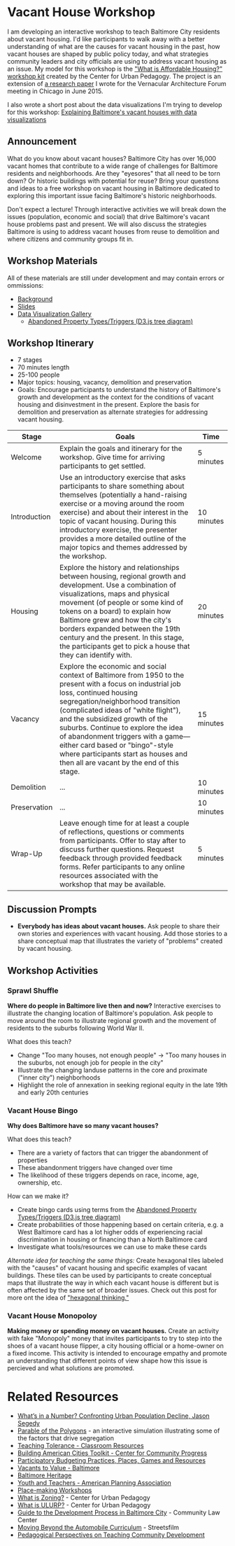 # Vacant House Workshop

I am developing an interactive workshop to teach Baltimore City residents about vacant housing. I'd like participants to walk away with a better understanding of what are the causes for vacant housing in the past, how vacant houses are shaped by public policy today, and what strategies community leaders and city officials are using to address vacant housing as an issue. My model for this workshop is the ["What is Affordable Housing?" workshop kit](http://welcometocup.org/Projects/EnvisioningDevelopment/WhatIsAffordableHousing) created by the Center for Urban Pedagogy. The project is an extension of [a research paper](https://historicsprawl.wordpress.com/2015/05/12/we-have-a-problem-with-vacant-houses-in-baltimore-part-one-of-a-draft-paper-for-the-vaf-conference-in-chicago/) I wrote for the Vernacular Architecture Forum meeting in Chicago in June 2015.

I also wrote a short post about the data visualizations I'm trying to develop for this workshop: [Explaining Baltimore's vacant houses with data visualizations](http://elipousson.github.io/resources/2015/11/10/vacant-vernacular-data-visualization/)

## Announcement

What do you know about vacant houses? Baltimore City has over 16,000 vacant homes that contribute to a wide range of challenges for Baltimore residents and neighborhoods. Are they "eyesores" that all need to be torn down? Or historic buildings with potential for reuse? Bring your questions and ideas to a free workshop on vacant housing in Baltimore dedicated to exploring this important issue facing Baltimore's historic neighborhoods.

Don't expect a lecture! Through interactive activities we will break down the issues (population, economic and social) that drive Baltimore's vacant house problems past and present. We will also discuss the strategies Baltimore is using to address vacant houses from reuse to demolition and where citizens and community groups fit in.

## Workshop Materials

All of these materials are still under development and may contain errors or ommissions:

- [Background](https://github.com/elipousson/vacant-vernacular/blob/master/vacant-house-background.md)
- [Slides](http://slides.com/baltimoreheritage/vacant-house-workshop#/)
- [Data Visualization Gallery](http://bl.ocks.org/elipousson/805c2f1150928174ac8e)
  - [Abandoned Property Types/Triggers (D3.js tree diagram)](http://bl.ocks.org/elipousson/ad787f9c9beb4cc48cd7)

## Workshop Itinerary

- 7 stages
- 70 minutes length
- 25-100 people
- Major topics: housing, vacancy, demolition and preservation
- Goals: Encourage participants to understand the history of Baltimore's growth and development as the context for the conditions of vacant housing and disinvestment in the present. Explore the basis for demolition and preservation as alternate strategies for addressing vacant housing. 

| Stage        | Goals | Time |
|------        |------|-------|
| Welcome      |  Explain the goals and itinerary for the workshop. Give time for arriving participants to get settled.    |   5 minutes    |
| Introduction |  Use an introductory exercise that asks participants to share something about themselves (potentially a hand-raising exercise or a moving around the room exercise) and about their interest in the topic of vacant housing. During this introductory exercise, the presenter provides a more detailed outline of the major topics and themes addressed by the workshop.     |   10 minutes    |
| Housing      |  Explore the history and relationships between housing, regional growth and development. Use a combination of visualizations, maps and physical movement (of people or some kind of tokens on a board) to explain how Baltimore grew and how the city's borders expanded between the 19th century and the present. In this stage, the participants get to pick a house that they can identify with.   |   20 minutes    |
| Vacancy      |  Explore the economic and social context of Baltimore from 1950 to the present with a focus on industrial job loss, continued housing segregation/neighborhood transition (complicated ideas of "white flight"), and the subsidized growth of the suburbs. Continue to explore the idea of abandonment triggers with a game—either card based or "bingo"-style where participants start as houses and then all are vacant by the end of this stage.    |   15 minutes    |
| Demolition   |  ...    |   10 minutes    |
| Preservation |  ...    |   10 minutes    |
| Wrap-Up      |  Leave enough time for at least a couple of reflections, questions or comments from participants. Offer to stay after to discuss further questions. Request feedback through provided feedback forms. Refer participants to any online resources associated with the workshop that may be available.    |   5 minutes    |

## Discussion Prompts

- **Everybody has ideas about vacant houses.** Ask people to share their own stories and experiences with vacant housing. Add those stories to a share conceptual map that illustrates the variety of "problems" created by vacant housing.

## Workshop Activities

### Sprawl Shuffle

**Where do people in Baltimore live then and now?** Interactive exercises to illustrate the changing location of Baltimore's population. Ask people to move around the room to illustrate regional growth and the movement of residents to the suburbs following World War II.

What does this teach?

- Change "Too many houses, not enough people" -> "Too many houses in the suburbs, not enough job for people in the city"
- Illustrate the changing landuse patterns in the core and proximate ("inner city") neighborhoods
- Highlight the role of annexation in seeking regional equity in the late 19th and early 20th centuries

### Vacant House Bingo

**Why does Baltimore have so many vacant houses?**

What does this teach?

- There are a variety of factors that can trigger the abandonment of properties
- These abandonment triggers have changed over time
- The likelihood of these triggers depends on race, income, age, ownership, etc.

How can we make it?

- Create bingo cards using terms from the [Abandoned Property Types/Triggers (D3.js tree diagram)](http://bl.ocks.org/elipousson/ad787f9c9beb4cc48cd7)
- Create probabilities of those happening based on certain criteria, e.g. a West Baltimore card has a lot higher odds of experiencing racial discrimination in housing or financing than a North Baltimore card
- Investigate what tools/resources we can use to make these cards

_Alternate idea for teaching the same things:_ Create hexagonal tiles labeled with the "causes" of vacant housing and specific examples of vacant buildings. These tiles can be used by participants to create conceptual maps that illustrate the way in which each vacant house is different but is often affected by the same set of broader issues. Check out this post for more ont the idea of ["hexagonal thinking."](http://notosh.com/lab/design-thinking-synthesis-hexagonal-thinking/)

### Vacant House Monopoloy

**Making money or spending money on vacant houses.** Create an activity with fake "Monopoly" money that invites participants to try to step into the shoes of a vacant house flipper, a city housing official or a home-owner on a fixed income. This activity is intended to encourage empathy and promote an understanding that different points of view shape how this issue is percieved and what solutions are promoted.

# Related Resources

- [What’s in a Number? Confronting Urban Population Decline, Jason Segedy](http://thestile1972.tumblr.com/post/101874810155/whats-in-a-number-confronting-urban-population)
- [Parable of the Polygons](http://ncase.me/polygons/) - an interactive simulation illustrating some of the factors that drive segregation
- [Teaching Tolerance - Classroom Resources](http://www.tolerance.org/classroom-resources)
- [Building American Cities Toolkit - Center for Community Progress](http://www.communityprogress.net/toolkit-pages-292.php)
- [Participatory Budgeting Practices, Places, Games and Resources](http://www.tomatleeblog.com/archives/43549766)
- [Vacants to Value - Baltimore](http://www.vacantstovalue.org/)
- [Baltimore Heritage](http://baltimoreheritage.org/)
- [Youth and Teachers - American Planning Association](https://www.planning.org/education/youth/)
- [Place-making Workshops](http://www.pps.org/blog/place-game-workshops/)
- [What is Zoning?](http://welcometocup.org/Projects/Workshops/WhatIsZoning) - Center for Urban Pedagogy
- [What is ULURP?](http://welcometocup.org/Projects/Workshops/WhatIsULURP) - Center for Urban Pedagogy
- [Guide to the Development Process in Baltimore City](http://communitylaw.org/wp-content/uploads/2013/10/The-Community-Associationss-Guide-to-the-Development-Process-in-Baltimore-City-.pdf) - Community Law Center
- [Moving Beyond the Automobile Curriculum](http://www.streetfilms.org/moving-beyond-the-automobile/curriculum/) - Streetsfilm
- [Pedagogical Perspectives on Teaching Community Development](http://www.researchgate.net/publication/276420895_Pedagogical_Perspectives_on_Teaching_Community_Development)

